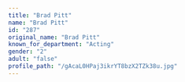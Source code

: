 ```yaml
---
title: "Brad Pitt"
name: "Brad Pitt"
id: "287"
original_name: "Brad Pitt"
known_for_department: "Acting"
gender: "2"
adult: "false"
profile_path: "/gAcaL0HPaj3ikrYT8bzX2TZk38u.jpg"
---
```

